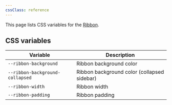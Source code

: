 ```yaml
---
cssClass: reference
---
```


This page lists CSS variables for the [Ribbon](https://help.obsidian.md/User+interface/Workspace/Ribbon).

## CSS variables

| Variable                        | Description                                 |
| ------------------------------- | ------------------------------------------- |
| `--ribbon-background`           | Ribbon background color                     |
| `--ribbon-background-collapsed` | Ribbon background color (collapsed sidebar) |
| `--ribbon-width`                | Ribbon width                                |
| `--ribbon-padding`              | Ribbon padding                              |
